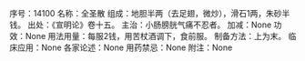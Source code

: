 序号：14100
名称：全圣散
组成：地胆半两（去足翅，微炒），滑石1两，朱砂半钱。
出处：《宣明论》卷十五。
主治：小肠膀胱气痛不忍者。
加减：None
功效：None
用法用量：每服2钱，用苦杖酒调下，食前服。
制备方法：上为末。
临床应用：None
各家论述：None
用药禁忌：None
附注：None
